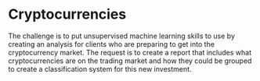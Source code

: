 # Cryptocurrencies
The challenge is to put unsupervised machine learning skills to use by creating an analysis for clients who are preparing to get into the cryptocurrency market. The request is to create a report that includes what cryptocurrencies are on the trading market and how they could be grouped to create a classification system for this new investment.
